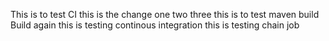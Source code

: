 This is to test CI
this is the change
one two three
this is to test maven build
Build again
this is testing continous integration
this is testing chain job
